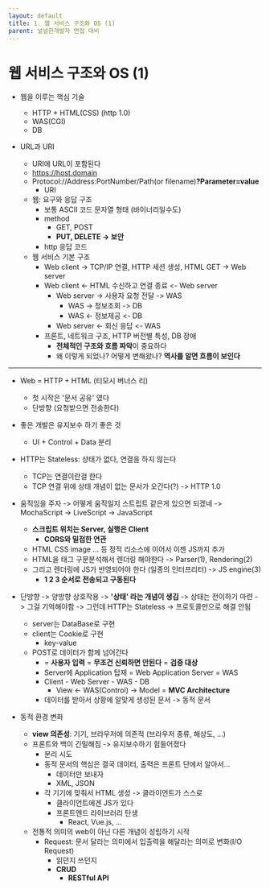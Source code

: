 ```yaml
---
layout: default
title: 1. 웹 서비스 구조와 OS (1)
parent: 널널한개발자 면접 대비
---
```


# 웹 서비스 구조와 OS (1)

- 웹을 이루는 핵심 기술
  - HTTP + HTML(CSS) (http 1.0)
  - WAS(CGI)
  - DB

- URL과 URI
  - URI에 URL이 포함된다
  - https://host.domain
  - Protocol://Address:PortNumber/Path(or filename)**?Parameter=value**
    - URI
  - 웹: 요구와 응답 구조
    - 보통 ASCII 코드 문자열 형태 (바이너리일수도)
    - method
      - GET, POST
      - **PUT, DELETE -> 보안**
    - http 응답 코드
  - 웹 서비스 기본 구조
    - Web client -> TCP/IP 연결, HTTP 세션 생성, HTML GET ->  Web server
    - Web client <- HTML 수신하고 연결 종료 <-  Web server
      - Web server -> 사용자 요청 전달 -> WAS
        - WAS -> 정보조회 -> DB
        - WAS <- 정보제공 <- DB
      - Web server <- 회신 응답 <- WAS
    - 프론트, 네트워크 구조, HTTP 버전별 특성, DB 장애
      - **전체적인 구조와 흐름 파악**이 중요하다
      - 왜 이렇게 되었나? 어떻게 변해왔나? **역사를 알면 흐름이 보인다**

---

- Web = HTTP + HTML (티모시 버너스 리)
  - 첫 시작은 '문서 공유' 였다
  - 단방향 (요청받으면 전송한다)
- 좋은 개발은 유지보수 하기 좋은 것
  - UI + Control + Data 분리
- HTTP는 Stateless: 상태가 없다, 연결을 하지 않는다
  - TCP는 연결이란걸 한다
  - TCP 연결 위에 상태 개념이 없는 문서가 오간다(?) -> HTTP 1.0
- 움직임을 주자 -> 어떻게 움직일지 스트립트 같은게 있으면 되겠네 -> MochaScript -> LiveScript -> JavaScript
  - **스크립트 위치는 Server, 실행은 Client**
    - **CORS와 밀접한 연관**
  - HTML CSS image ... 등 정적 리소스에 이어서 이젠 JS까지 추가
  - HTML을 태그 구문분석해서 렌더링 해야한다 -> Parser(1), Rendering(2)
  - 그리고 렌더링에 JS가 반영되어야 한다 (일종의 인터프리터) -> JS engine(3)
    - **1 2 3 순서로 전송되고 구동된다**
- 단방향 -> 양방향 상호작용 -> **'상태' 라는 개념이 생김** -> 상태는 전이하기 마련 -> 그걸 기억해야함 -> 그런데 HTTP는 Stateless -> 프로토콜만으로 해결 안됨
  - server는 DataBase로 구현
  - client는 Cookie로 구현
    - key-value
  - POST로 데이터가 함께 넘어간다
    - = **사용자 입력** = **무조건 신뢰하면 안된다** = **검증 대상**
    - Server에 Application 탑재 = Web Application Server = WAS
    - Client - Web Server - WAS - DB
      - View <- WAS(Control) -> Model = **MVC Architecture**
    - 데이터를 받아서 상황에 알맞게 생성된 문서 -> 동적 문서

- 동적 환경 변화
  - **view 의존성**: 기기, 브라우저에 의존적 (브라우저 종류, 해상도, ...)
  - 프론트와 백이 긴밀해짐 -> 유지보수하기 힘들어졌다
    - 분리 시도
    - 동적 문서의 핵심은 결국 데이터, 출력은 프론트 단에서 알아서...
      - 데이터만 보내자
      - XML, JSON
    - 각 기기에 맞춰서 HTML 생성 -> 클라이언트가 스스로
      - 클라이언트에겐 JS가 있다
      - 프론트엔드 라이브러리 탄생
        - React, Vue.js, ...
  - 전통적 의미의 web이 아닌 다른 개념이 성립하기 시작
    - Request: 문서 달라는 의미에서 입출력을 해달라는 의미로 변화(I/O Request)
      - 읽던지 쓰던지
      - **CRUD**
        - **RESTful API**